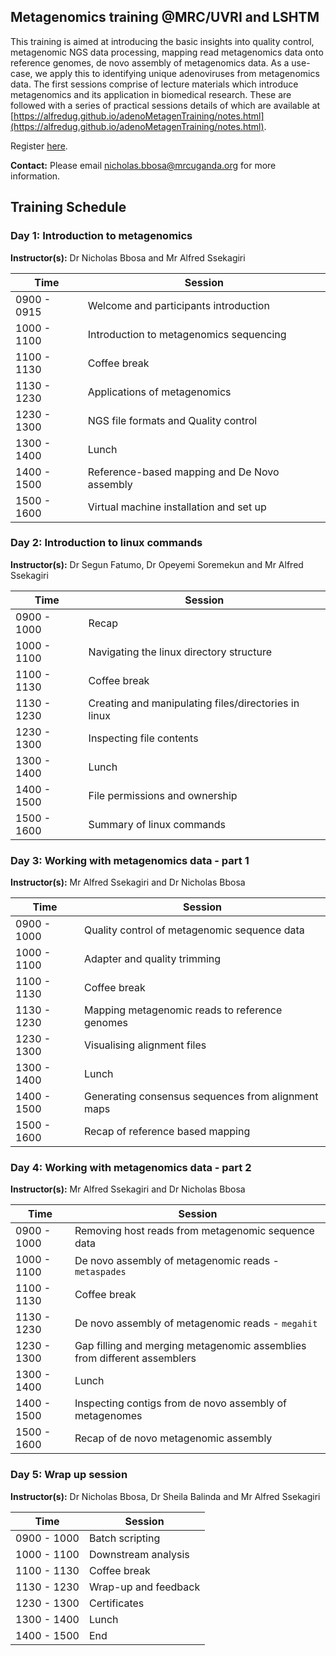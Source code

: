 
## **Metagenomics training @MRC/UVRI and LSHTM**

This training is aimed at introducing the basic insights into quality control, metagenomic NGS data processing, mapping read metagenomics data onto reference genomes, de novo assembly of metagenomics data. As a use-case, we apply this to identifying unique adenoviruses from metagenomics data. The first sessions comprise of lecture materials which introduce metagenomics and its application in biomedical research. These are followed with a series of practical sessions details of which are available at [https://alfredug.github.io/adenoMetagenTraining/notes.html](https://alfredug.github.io/adenoMetagenTraining/notes.html).

Register [here](https://docs.google.com/forms/d/1x4La0OaNaTgOCK6cj2FXeNSSdEa5-HAy6LmtiWyTXAA/edit).

**Contact:** Please email [nicholas.bbosa@mrcuganda.org](nicholas.bbosa@mrcuganda.org) for more information.

## **Training Schedule**

### **Day 1: Introduction to metagenomics**

**Instructor(s):** Dr Nicholas Bbosa and Mr Alfred Ssekagiri

| Time  | Session|
| ------------- | ------------- |
|0900 - 0915 |    Welcome and participants introduction|
|1000 - 1100 |    Introduction to metagenomics sequencing|
|1100 - 1130 |    Coffee break|
|1130 - 1230 |    Applications of metagenomics|
|1230 - 1300 |    NGS file formats and Quality control |
|1300 - 1400 |    Lunch |
|1400 - 1500 |    Reference-based mapping and De Novo assembly |
|1500 - 1600 |    Virtual machine installation and set up|

### **Day 2: Introduction to linux commands**

**Instructor(s):** Dr Segun Fatumo, Dr Opeyemi Soremekun and Mr Alfred Ssekagiri

| Time  | Session|
| ------------- | ------------- |
|0900 - 1000 |    Recap|
|1000 - 1100 |    Navigating the linux directory structure |
|1100 - 1130 |    Coffee break|
|1130 - 1230 |    Creating and manipulating files/directories in linux|
|1230 - 1300 |    Inspecting file contents|
|1300 - 1400 |    Lunch |
|1400 - 1500 |    File permissions and ownership |
|1500 - 1600 |    Summary of linux commands |

### **Day 3: Working with metagenomics data - part 1**

**Instructor(s):** Mr Alfred Ssekagiri and Dr Nicholas Bbosa

| Time  | Session|
| ------------- | ------------- |
|0900 - 1000 |    Quality control of metagenomic sequence data|
|1000 - 1100 |    Adapter and quality trimming |
|1100 - 1130 |    Coffee break|
|1130 - 1230 |    Mapping metagenomic reads to reference genomes|
|1230 - 1300 |    Visualising alignment files|
|1300 - 1400 |    Lunch |
|1400 - 1500 |    Generating consensus sequences from alignment maps |
|1500 - 1600 |    Recap of reference based mapping |

### **Day 4: Working with metagenomics data - part 2**

**Instructor(s):** Mr Alfred Ssekagiri and Dr Nicholas Bbosa

| Time  | Session|
| ------------- | ------------- |
|0900 - 1000 |    Removing host reads from metagenomic sequence data|
|1000 - 1100 |    De novo assembly of metagenomic reads - `metaspades`|
|1100 - 1130 |    Coffee break|
|1130 - 1230 |    De novo assembly of metagenomic reads - `megahit`|
|1230 - 1300 |    Gap filling and merging metagenomic assemblies from different assemblers |
|1300 - 1400 |    Lunch |
|1400 - 1500 |    Inspecting contigs from de novo assembly of metagenomes |
|1500 - 1600 |    Recap of de novo metagenomic assembly |

### **Day 5: Wrap up session**

**Instructor(s):** Dr Nicholas Bbosa, Dr Sheila Balinda and Mr Alfred Ssekagiri

| Time  | Session|
| ------------- | ------------- |
|0900 - 1000 |    Batch scripting |
|1000 - 1100 |    Downstream analysis |
|1100 - 1130 |    Coffee break|
|1130 - 1230 |    Wrap-up and feedback|
|1230 - 1300 |    Certificates
|1300 - 1400 |    Lunch |
|1400 - 1500 |    End |
